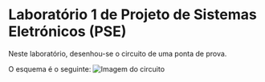 # Laboratório 1 de Projeto de Sistemas Eletrónicos (PSE)

Neste laboratório, desenhou-se o circuito de uma ponta de prova.


O esquema é o seguinte:
![Imagem do circuito](https://github.com/user-attachments/assets/82f27015-28be-4fda-bfc9-65cc8c4657da)

